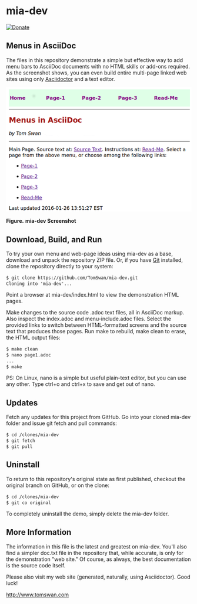 # mia-dev

[![Donate](https://img.shields.io/badge/Donate-PayPal-green.svg)](https://www.paypal.com/cgi-bin/webscr?cmd=_s-xclick&hosted_button_id=YQV4HY2BMM8Z2)

## Menus in AsciiDoc

The files in this repository demonstrate a simple but effective way to add menu bars to AsciiDoc documents with no HTML skills or add-ons required. As the screenshot shows, you can even build entire multi-page linked web sites using only [Asciidoctor](https://asciidoctor.org/) and a text editor.

![mia-dev screenshot](screenshot.png)

**Figure.** __mia-dev Screenshot__

## Download, Build, and Run

To try your own menu and web-page ideas using mia-dev as a base, download and unpack the repository ZIP file. Or, if you have [Git](https://git-scm.com/downloads) installed, clone the repository directly to your system:

```text
$ git clone https://github.com/TomSwan/mia-dev.git
Cloning into 'mia-dev'...
```

Point a browser at mia-dev/index.html to view the demonstration HTML pages.

Make changes to the source code .adoc text files, all in AsciiDoc markup. Also inspect the index.adoc and menu-include.adoc files. Select the provided links to switch between HTML-formatted screens and the source text that produces those pages. Run make to rebuild, make clean to erase, the HTML output files:

```text
$ make clean
$ nano page1.adoc
...
$ make
```

PS: On Linux, nano is a simple but useful plain-text editor, but you can use any other. Type ctrl+o and ctrl+x to save and get out of nano.

## Updates

Fetch any updates for this project from GitHub. Go into your cloned mia-dev folder and issue git fetch and pull commands:

```text
$ cd /clones/mia-dev
$ git fetch
$ git pull
```

## Uninstall

To return to this repository's original state as first published, checkout the original branch on GitHub, or on the clone:

```text
$ cd /clones/mia-dev
$ git co original
```


To completely uninstall the demo, simply delete the mia-dev folder.

## More Information

The information in this file is the latest and greatest on mia-dev. You'll also find a simpler doc.txt file in the repository that, while accurate, is only for the demonstration "web site." Of course, as always, the best documentation is the source code itself.

Please also visit my web site (generated, naturally, using Asciidoctor). Good luck!

http://www.tomswan.com
